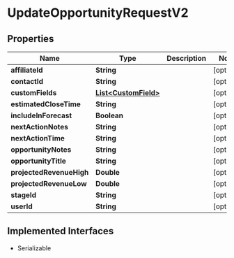 

# UpdateOpportunityRequestV2


## Properties

| Name | Type | Description | Notes |
|------------ | ------------- | ------------- | -------------|
|**affiliateId** | **String** |  |  [optional] |
|**contactId** | **String** |  |  [optional] |
|**customFields** | [**List&lt;CustomField&gt;**](CustomField.md) |  |  [optional] |
|**estimatedCloseTime** | **String** |  |  [optional] |
|**includeInForecast** | **Boolean** |  |  [optional] |
|**nextActionNotes** | **String** |  |  [optional] |
|**nextActionTime** | **String** |  |  [optional] |
|**opportunityNotes** | **String** |  |  [optional] |
|**opportunityTitle** | **String** |  |  [optional] |
|**projectedRevenueHigh** | **Double** |  |  [optional] |
|**projectedRevenueLow** | **Double** |  |  [optional] |
|**stageId** | **String** |  |  [optional] |
|**userId** | **String** |  |  [optional] |


## Implemented Interfaces

* Serializable


